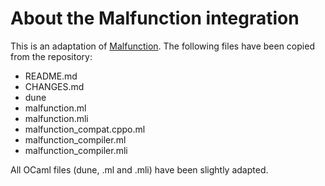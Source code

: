 # About the Malfunction integration

This is an adaptation of [Malfunction](https://github.com/stedolan/malfunction).
The following files have been copied from the repository:

- README.md
- CHANGES.md
- dune
- malfunction.ml
- malfunction.mli
- malfunction_compat.cppo.ml
- malfunction_compiler.ml
- malfunction_compiler.mli

All OCaml files (dune, .ml and .mli) have been slightly adapted.
